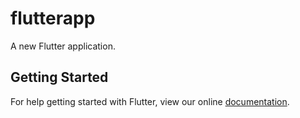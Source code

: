 # flutterapp

A new Flutter application.

## Getting Started

For help getting started with Flutter, view our online
[documentation](http://flutter.io/).
